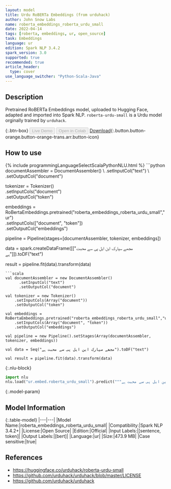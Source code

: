 ```yaml
---
layout: model
title: Urdu RoBERTa Embeddings (from urduhack)
author: John Snow Labs
name: roberta_embeddings_roberta_urdu_small
date: 2022-04-14
tags: [roberta, embeddings, ur, open_source]
task: Embeddings
language: ur
edition: Spark NLP 3.4.2
spark_version: 3.0
supported: true
recommended: true
article_header:
  type: cover
use_language_switcher: "Python-Scala-Java"
---
```


## Description

Pretrained RoBERTa Embeddings model, uploaded to Hugging Face, adapted and imported into Spark NLP. `roberta-urdu-small` is a Urdu model orginally trained by `urduhack`.

{:.btn-box}
<button class="button button-orange" disabled>Live Demo</button>
<button class="button button-orange" disabled>Open in Colab</button>
[Download](https://s3.amazonaws.com/auxdata.johnsnowlabs.com/public/models/roberta_embeddings_roberta_urdu_small_ur_3.4.2_3.0_1649948085721.zip){:.button.button-orange.button-orange-trans.arr.button-icon}

## How to use



<div class="tabs-box" markdown="1">
{% include programmingLanguageSelectScalaPythonNLU.html %}
```python
documentAssembler = DocumentAssembler() \
    .setInputCol("text") \
    .setOutputCol("document")

tokenizer = Tokenizer() \
    .setInputCols("document") \
    .setOutputCol("token")
  
embeddings = RoBertaEmbeddings.pretrained("roberta_embeddings_roberta_urdu_small","ur") \
    .setInputCols(["document", "token"]) \
    .setOutputCol("embeddings")
    
pipeline = Pipeline(stages=[documentAssembler, tokenizer, embeddings])

data = spark.createDataFrame([["مجھے سپارک این ایل پی سے محبت ہے"]]).toDF("text")

result = pipeline.fit(data).transform(data)
```
```scala
val documentAssembler = new DocumentAssembler() 
      .setInputCol("text") 
      .setOutputCol("document")
 
val tokenizer = new Tokenizer() 
    .setInputCols(Array("document"))
    .setOutputCol("token")

val embeddings = RoBertaEmbeddings.pretrained("roberta_embeddings_roberta_urdu_small","ur") 
    .setInputCols(Array("document", "token")) 
    .setOutputCol("embeddings")

val pipeline = new Pipeline().setStages(Array(documentAssembler, tokenizer, embeddings))

val data = Seq("مجھے سپارک این ایل پی سے محبت ہے").toDF("text")

val result = pipeline.fit(data).transform(data)
```


{:.nlu-block}
```python
import nlu
nlu.load("ur.embed.roberta_urdu_small").predict("""مجھے سپارک این ایل پی سے محبت ہے""")
```

</div>

{:.model-param}
## Model Information

{:.table-model}
|---|---|
|Model Name:|roberta_embeddings_roberta_urdu_small|
|Compatibility:|Spark NLP 3.4.2+|
|License:|Open Source|
|Edition:|Official|
|Input Labels:|[sentence, token]|
|Output Labels:|[bert]|
|Language:|ur|
|Size:|473.9 MB|
|Case sensitive:|true|

## References

- https://huggingface.co/urduhack/roberta-urdu-small
- https://github.com/urduhack/urduhack/blob/master/LICENSE
- https://github.com/urduhack/urduhack